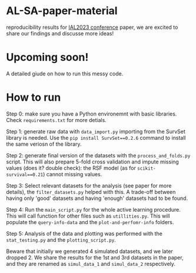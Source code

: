 # AL-SA-paper-material
reproducibility results for [IAL2023 conference](https://www.activeml.net/ial2023/) paper, we are excited to share our findings and discusse more ideas!

# Upcoming soon!
A detailed giude on how to run this messy code.

# How to run

Step 0: make sure you have a Python environemnt with basic libraries. Check ``requirements.txt`` for more detials.

Step 1: generate raw data with ``data_import.py`` importing from the SurvSet library is needed.
Use the ``pip install SurvSet==0.2.6`` command to install the same veriosn of the library.

Step 2: generate final version of the datasets with the ``process_and_folds.py`` script.
This will also prepare 5-fold cross validation and impute missing values (does it? double check): the RSF model 
(as for ``scikit-survival==0.21``) cannot missing values. 

Step 3: Select relevant datasets for the analysis (see paper for more details), the ``filter_datasets.py`` helped with this.
A trade-off between having only 'good' datasets and having 'enough' datasets had to be found. 

Step 4: Run the ``main_script.py`` for the whole active learning procedure. This will call function for other files such as ``utillities.py``.
This will populate the ``query-info-data`` and the ``plot-and-perfomr-info`` folders.

Step 5: Analysis of the data and plotting was performed with the ``stat_testing.py`` and the ``plotting_script.py``.

Beware that initially we generated 4 simulated datasets, and we later dropped 2. We share the results for the 1st and 3rd datasets in the paper, and they are renamed as 
``simul_data_1`` and ``simul_data_2`` respectively.



